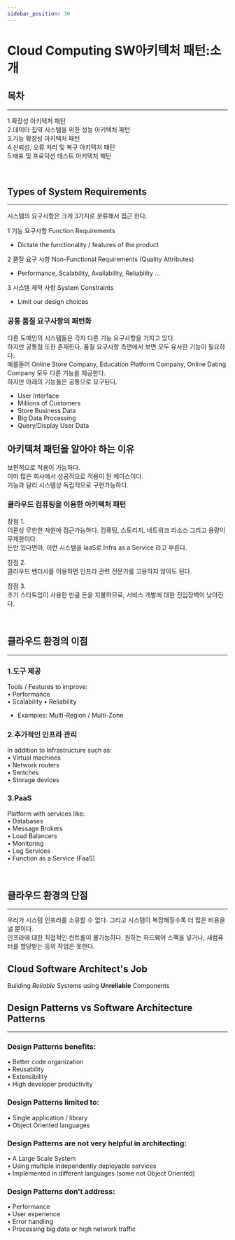 ```yaml
---
sidebar_position: 30
---
```


# Cloud Computing SW아키텍처 패턴:소개

## 목차
---
1.확장성 아키텍처 패턴  
2.데이터 집약 시스템을 위한 성능 아키텍처 패턴   
3.기능 확장성 아키텍처 패턴   
4.신뢰성, 오류 처리 및 복구 아키텍처 패턴  
5.배포 및 프로덕션 테스트 아키텍처 패턴  

<br/>

## Types of System Requirements
---
시스템의 요구사항은 크게 3가지로 분류해서 접근 한다.  

1 기능 요구사항 Function Requirements  
- Dictate the functionality / features of the product   

2 품질 요구 사항 Non-Functional Requirements (Quality Attributes)  
- Performance, Scalability, Availability, Reliability ...  

3 시스템 제약 사항 System Constraints  
- Limit our design choices  

### 공통 품질 요구사항의 패턴화

다른 도메인의 시스템들은 각자 다른 기능 요구사항을 가지고 있다.  
하지만 공통점 또한 존재한다. 품질 요구사항 측면에서 보면 모두 유사한 기능이 필요하다.  
예를들어 Online Store Company, Education Platform Company, Online Dating Company 모두 다른 기능을 제공한다.  
하지만 아래의 기능들은 공통으로 요구된다.  
- User Interface
- Millions of Customers
- Store Business Data
- Big Data Processing
- Query/Display User Data

## 아키텍처 패턴을 알아야 하는 이유  

보편적으로 적용이 가능하다.  
이미 많은 회사에서 성공적으로 적용이 된 케이스이다.  
기능과 달리 시스템상 독립적으로 구현가능하다.   

### 클라우드 컴퓨팅을 이용한 아키텍처 패턴  

장점 1.  
이론상 무한한 자원에 접근가능하다. 컴퓨팅, 스토리지, 네트워크 리소스 그리고 용량이 무제한이다.  
돈만 있다면야, 이런 시스템을 IaaS로 Infra as a Service 라고 부른다.  

장점 2.  
클라우드 밴더사를 이용하면 인프라 관련 전문가를 고용하지 않아도 된다.  

장점 3.  
초기 스타트업이 사용한 만큼 돈을 지불하므로, 서비스 개발에 대한 진입장벽이 낮아진다.  

<br/>

## 클라우드 환경의 이점
--- 

### 1.도구 제공

Tools / Features to improve:  
• Performance   
• Scalability 
• Reliability   
- Examples: Multi-Region / Multi-Zone


### 2.추가적인 인프라 관리

In addition to Infrastructure such as:  
• Virtual machines  
• Network routers  
• Switches  
• Storage devices  

### 3.PaaS

Platform with services like:  
• Databases  
• Message Brokers  
• Load Balancers  
• Monitoring  
• Log Services  
• Function as a Service (FaaS)  

<br/>

## 클라우드 환경의 단점
--- 

우리가 시스템 인프라를 소유할 수 없다. 그리고 시스템이 복잡해질수록 더 많은 비용을 낼 뿐이다.  
인프라에 대한 직접적인 컨트롤이 불가능하다. 원하는 하드웨어 스펙을 넣거나, 새컴퓨터를 할당받는 등의 작업은 못한다.  


## Cloud Software Architect's Job

Building *Reliable* Systems using **Unreliable** Components



## Design Patterns vs Software Architecture Patterns
---

### Design Patterns benefits:  
• Better code organization  
• Reusability  
• Extensibility  
• High developer productivity  

### Design Patterns limited to:  
• Single application / library  
• Object Oriented languages  

### Design Patterns are not very helpful in architecting:  
• A Large Scale System  
• Using multiple independently deployable services  
• Implemented in different languages (some not Object Oriented)  

### Design Patterns don't address:  
• Performance  
• User experience  
• Error handling  
• Processing big data or high network traffic

